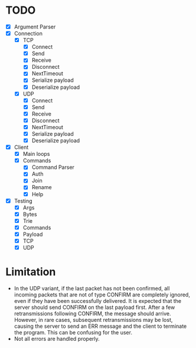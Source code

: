 # TODO
- [x] Argument Parser
- [x] Connection
    - [x] TCP
        - [x] Connect
        - [x] Send
        - [x] Receive
        - [x] Disconnect
        - [x] NextTimeout
        - [x] Serialize payload
        - [x] Deserialize payload
    - [x] UDP
        - [x] Connect
        - [x] Send
        - [x] Receive
        - [x] Disconnect
        - [x] NextTimeout
        - [x] Serialize payload
        - [X] Deserialize payload
- [x] Client
    - [x] Main loops
    - [x] Commands
        - [x] Command Parser
        - [x] Auth
        - [x] Join
        - [x] Rename
        - [x] Help
- [x] Testing
    - [x] Args
    - [x] Bytes
    - [x] Trie
    - [x] Commands
    - [x] Payload
    - [x] TCP
    - [X] UDP

# Limitation
- In the UDP variant, if the last packet has not been confirmed, all incoming packets that are not of type CONFIRM are completely ignored, even if they have been successfully delivered. It is expected that the server should send CONFIRM on the last payload first. After a few retransmissions following CONFIRM, the message should arrive. However, in rare cases, subsequent retransmissions may be lost, causing the server to send an ERR message and the client to terminate the program. This can be confusing for the user.
- Not all errors are handled properly.
